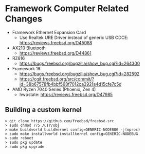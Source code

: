 # Framework Computer Related Changes

- Framework Ethernet Expansion Card
  - Use Realtek URE Driver instead of generic USB CDCE: https://reviews.freebsd.org/D45088
- AX210 Bluetooth
  - https://reviews.freebsd.org/D44861
- RZ616
  - https://bugs.freebsd.org/bugzilla/show_bug.cgi?id=264300
- Framework 16
  - https://bugs.freebsd.org/bugzilla/show_bug.cgi?id=282592
  - https://cgit.freebsd.org/src/commit/?id=38b67578fb4bbf568f7012ca3921a4d15cfe7c5d
- AMD Ryzen 7040 Series (Phoenix, Zen 4)
  - hwpstate: https://reviews.freebsd.org/D47985


## Building a custom kernel

```
> git clone https://github.com/freebsd/freebsd-src
> sudo chmod 775 /usr/obj
> make buildworld buildkernel config=GENERIC-NODEBUG -j(nproc)
> sudo make installworld installkernel config=GENERIC-NODEBUG
> sudo reboot
> sudo pkg update
> sudo pkg upgrade
```
